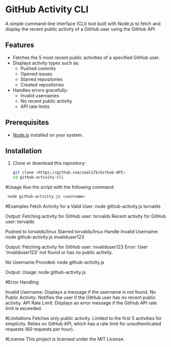 # GitHub Activity CLI

A simple command-line interface (CLI) tool built with Node.js to fetch and display the recent public activity of a GitHub user using the GitHub API.

## Features
- Fetches the 5 most recent public activities of a specified GitHub user.
- Displays activity types such as:
  - Pushed commits
  - Opened issues
  - Starred repositories
  - Created repositories
- Handles errors gracefully:
  - Invalid usernames
  - No recent public activity
  - API rate limits

## Prerequisites
- [Node.js](https://nodejs.org/) installed on your system.

## Installation
1. Clone or download this repository:
   ```bash
   git clone <https://github.com/zeal175/Github-API>
   cd github-activity-cli

#Usage
Run the script with the following command:
```bash
 node github-activity.js <username>
```
#Examples
Fetch Activity for a Valid User: node github-activity.js torvalds

Output: Fetching activity for GitHub user: torvalds Recent activity for GitHub user: torvalds

Pushed to torvalds/linux
Starred torvalds/linux
Handle Invalid Username: node github-activity.js invaliduser123

Output: Fetching activity for GitHub user: invaliduser123 Error: User 'invaliduser123' not found or has no public activity.

No Username Provided: node github-activity.js

Output: Usage: node github-activity.js <username>

#Error Handling

Invalid Username: Displays a message if the username is not found.
No Public Activity: Notifies the user if the GitHub user has no recent public activity.
API Rate Limit: Displays an error message if the GitHub API rate limit is exceeded.

#Limitations
Fetches only public activity.
Limited to the first 5 activities for simplicity.
Relies on GitHub API, which has a rate limit for unauthenticated requests (60 requests per hour).


#License
This project is licensed under the MIT License.
